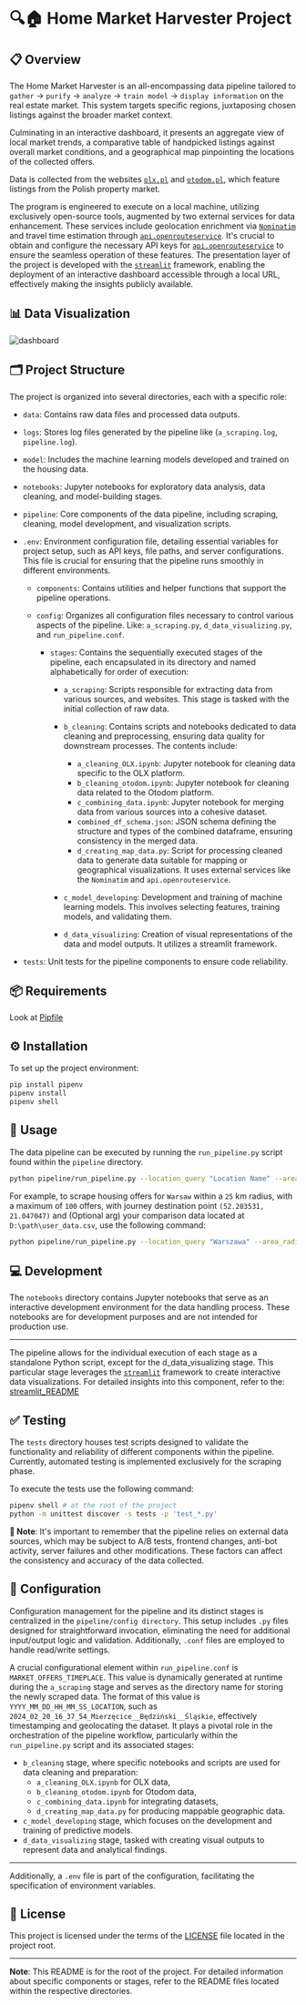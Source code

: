 # 🔍🏠 Home Market Harvester Project

## 📋 Overview

The Home Market Harvester is an all-encompassing data pipeline tailored to `gather` -> `purify` -> `analyze` -> `train model` -> `display information` on the real estate market. This system targets specific regions, juxtaposing chosen listings against the broader market context.

Culminating in an interactive dashboard, it presents an aggregate view of local market trends, a comparative table of handpicked listings against overall market conditions, and a geographical map pinpointing the locations of the collected offers.

Data is collected from the websites [`olx.pl`](https://www.olx.pl/) and [`otodom.pl`](https://www.otodom.pl/), which feature listings from the Polish property market.

The program is engineered to execute on a local machine, utilizing exclusively open-source tools, augmented by two external services for data enhancement. These services include geolocation enrichment via [`Nominatim`](https://nominatim.org/release-docs/latest/library/Getting-Started/) and travel time estimation through [`api.openrouteservice`](https://openrouteservice.org/). It's crucial to obtain and configure the necessary API keys for [`api.openrouteservice`](https://openrouteservice.org/) to ensure the seamless operation of these features. The presentation layer of the project is developed with the [`streamlit`](https://docs.streamlit.io/) framework, enabling the deployment of an interactive dashboard accessible through a local URL, effectively making the insights publicly available.

## 📊 Data Visualization

![dashboard](doc/images/dashboard_preview.png)

## 🗂️ Project Structure

The project is organized into several directories, each with a specific role:

- `data`: Contains raw data files and processed data outputs.
- `logs`: Stores log files generated by the pipeline like (`a_scraping.log`, `pipeline.log`).
- `model`: Includes the machine learning models developed and trained on the housing data.
- `notebooks`: Jupyter notebooks for exploratory data analysis, data cleaning, and model-building stages.
- `pipeline`: Core components of the data pipeline, including scraping, cleaning, model development, and visualization scripts.
- `.env`: Environment configuration file, detailing essential variables for project setup, such as API keys, file paths, and server configurations. This file is crucial for ensuring that the pipeline runs smoothly in different environments.

  - `components`: Contains utilities and helper functions that support the pipeline operations.
  - `config`: Organizes all configuration files necessary to control various aspects of the pipeline. Like: `a_scraping.py`, `d_data_visualizing.py`, and `run_pipeline.conf`.

    - `stages`: Contains the sequentially executed stages of the pipeline, each encapsulated in its directory and named alphabetically for order of execution:

      - `a_scraping`: Scripts responsible for extracting data from various sources, and websites. This stage is tasked with the initial collection of raw data.

      - `b_cleaning`: Contains scripts and notebooks dedicated to data cleaning and preprocessing, ensuring data quality for downstream processes. The contents include:
        - `a_cleaning_OLX.ipynb`: Jupyter notebook for cleaning data specific to the OLX platform.
        - `b_cleaning_otodom.ipynb`: Jupyter notebook for cleaning data related to the Otodom platform.
        - `c_combining_data.ipynb`: Jupyter notebook for merging data from various sources into a cohesive dataset.
        - `combined_df_schema.json`: JSON schema defining the structure and types of the combined dataframe, ensuring consistency in the merged data.
        - `d_creating_map_data.py`: Script for processing cleaned data to generate data suitable for mapping or geographical visualizations. It uses external services like the `Nominatim` and `api.openrouteservice`.
      - `c_model_developing`: Development and training of machine learning models. This involves selecting features, training models, and validating them.
      - `d_data_visualizing`: Creation of visual representations of the data and model outputs. It utilizes a streamlit framework.

- `tests`: Unit tests for the pipeline components to ensure code reliability.

## 📦 Requirements

Look at [Pipfile](Pipfile)

## ⚙️ Installation

To set up the project environment:

```bash
pip install pipenv
pipenv install
pipenv shell
```

## 🔨 Usage

The data pipeline can be executed by running the `run_pipeline.py` script found within the `pipeline` directory.

```bash
python pipeline/run_pipeline.py --location_query "Location Name" --area_radius <radius in kilometers> --scraped_offers_cap <maximum number of offers> --destination_coords <lattitude, longitute> --user_data_path <path to your data.csv>
```

For example, to scrape housing offers for `Warsaw` within a `25` km radius, with a maximum of `100` offers, with journey destination point `(52.203531, 21.047047)` and (Optional arg) your comparison data located at `D:\path\user_data.csv`, use the following command:

```bash
python pipeline/run_pipeline.py --location_query "Warszawa" --area_radius 25 --scraped_offers_cap 100 --destination_coords "52.203531, 21.047047" --user_data_path "D:\path\user_data.csv"
```

## 💻 Development

The `notebooks` directory contains Jupyter notebooks that serve as an interactive development environment for the data handling process. These notebooks are for development purposes and are not intended for production use.

---

The pipeline allows for the individual execution of each stage as a standalone Python script, except for the d_data_visualizing stage. This particular stage leverages the [`streamlit`](https://docs.streamlit.io/) framework to create interactive data visualizations. For detailed insights into this component, refer to the: [streamlit_README](pipeline/stages/d_data_visualizing/README.MD)

## ✅ Testing

The `tests` directory houses test scripts designed to validate the functionality and reliability of different components within the pipeline. Currently, automated testing is implemented exclusively for the scraping phase.

To execute the tests use the following command:

```bash
pipenv shell # at the root of the project
python -m unittest discover -s tests -p 'test_*.py'
```

**🚨 Note**:
It's important to remember that the pipeline relies on external data sources, which may be subject to A/B tests, frontend changes, anti-bot activity, server failures and other modifications. These factors can affect the consistency and accuracy of the data collected.

## 🔧 Configuration

Configuration management for the pipeline and its distinct stages is centralized in the `pipeline/config directory`. This setup includes `.py` files designed for straightforward invocation, eliminating the need for additional input/output logic and validation. Additionally, `.conf` files are employed to handle read/write settings.

A crucial configurational element within `run_pipeline.conf` is `MARKET_OFFERS_TIMEPLACE`. This value is dynamically generated at runtime during the `a_scraping` stage and serves as the directory name for storing the newly scraped data. The format of this value is `YYYY_MM_DD_HH_MM_SS_LOCATION`, such as `2024_02_20_16_37_54_Mierzęcice__Będziński__Śląskie`, effectively timestamping and geolocating the dataset. It plays a pivotal role in the orchestration of the pipeline workflow, particularly within the `run_pipeline.py` script and its associated stages:

- `b_cleaning` stage, where specific notebooks and scripts are used for data cleaning and preparation:
  - `a_cleaning_OLX.ipynb` for OLX data,
  - `b_cleaning_otodom.ipynb` for Otodom data,
  - `c_combining_data.ipynb` for integrating datasets,
  - `d_creating_map_data.py` for producing mappable geographic data.
- `c_model_developing` stage, which focuses on the development and training of predictive models.
- `d_data_visualizing` stage, tasked with creating visual outputs to represent data and analytical findings.

---

Additionally, a `.env` file is part of the configuration, facilitating the specification of environment variables.

## 📜 License

This project is licensed under the terms of the [LICENSE](LICENSE) file located in the project root.

---

**Note**: This README is for the root of the project. For detailed information about specific components or stages, refer to the README files located within the respective directories.
